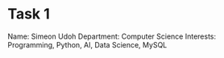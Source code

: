# Task 1 

Name: Simeon Udoh
Department: Computer Science
Interests: Programming, Python, AI, Data Science, MySQL